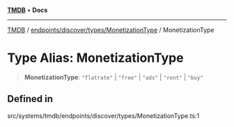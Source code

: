 [**TMDB**](../../../../../README.md) • **Docs**

***

[TMDB](../../../../../README.md) / [endpoints/discover/types/MonetizationType](../README.md) / MonetizationType

# Type Alias: MonetizationType

> **MonetizationType**: `"flatrate"` \| `"free"` \| `"ads"` \| `"rent"` \| `"buy"`

## Defined in

src/systems/tmdb/endpoints/discover/types/MonetizationType.ts:1
